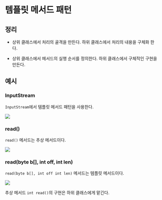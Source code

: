 # 템플릿 메서드 패턴

## 정리

- 상위 클래스에서 처리의 골격을 만든다. 하위 클래스에서 처리의 내용을 구체화 한다.

- 상위 클래스에서 메서드의 실행 순서를 정의한다. 하위 클래스에서 구체적인 구현을 만든다.

## 예시

### InputStream

`InputStream`에서 템플릿 메서드 패턴을 사용한다.

![](https://github.com/ber01/refactoring-2nd/assets/28918801/c354f808-e809-45e1-aa75-9da9c6326e47)

### read()

`read()` 메서드는 추상 메서드이다.

![](https://github.com/ber01/refactoring-2nd/assets/28918801/317a4c9e-416e-4e9b-ad18-3475386197d8)

### read(byte b[], int off, int len)

`read(byte b[], int off int len)` 메서드는 템플릿 메서드이다. 

![](https://github.com/ber01/refactoring-2nd/assets/28918801/2f397970-9f57-45fb-b03e-137f1dad6e23)

추상 메서드 `int read()`의 구현은 하위 클래스에게 맡긴다.

